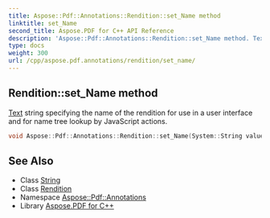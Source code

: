 ```yaml
---
title: Aspose::Pdf::Annotations::Rendition::set_Name method
linktitle: set_Name
second_title: Aspose.PDF for C++ API Reference
description: 'Aspose::Pdf::Annotations::Rendition::set_Name method. Text string specifying the name of the rendition for use in a user interface and for name tree lookup by JavaScript actions in C++.'
type: docs
weight: 300
url: /cpp/aspose.pdf.annotations/rendition/set_name/
---
```

## Rendition::set_Name method


[Text](../../../aspose.pdf.text/) string specifying the name of the rendition for use in a user interface and for name tree lookup by JavaScript actions.

```cpp
void Aspose::Pdf::Annotations::Rendition::set_Name(System::String value)
```

## See Also

* Class [String](../../../system/string/)
* Class [Rendition](../)
* Namespace [Aspose::Pdf::Annotations](../../)
* Library [Aspose.PDF for C++](../../../)
